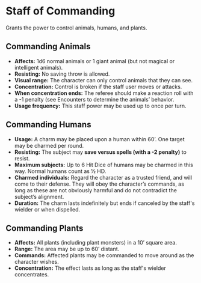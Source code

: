 # Staff of Commanding

Grants the power to control animals, humans, and plants.

## Commanding Animals

- **Affects:** 1d6 normal animals or 1 giant animal (but not magical or intelligent animals).
- **Resisting:** No saving throw is allowed.
- **Visual range:** The character can only control animals that they can see.
- **Concentration:** Control is broken if the staff user moves or attacks.
- **When concentration ends:** The referee should make a reaction roll with a -1 penalty (see Encounters to determine the animals’ behavior.
- **Usage frequency:** This staff power may be used up to once per turn.

## Commanding Humans

- **Usage:** A charm may be placed upon a human within 60’. One target may be charmed per round.
- **Resisting:** The subject may **save versus spells (with a -2 penalty)** to resist.
- **Maximum subjects:** Up to 6 Hit Dice of humans may be charmed in this way. Normal humans count as ½ HD.
- **Charmed individuals:** Regard the character as a trusted friend, and will come to their defense. They will obey the character’s commands, as long as these are not obviously harmful and do not contradict the subject’s alignment.
- **Duration:** The charm lasts indefinitely but ends if canceled by the staff's wielder or when dispelled.

## Commanding Plants

- **Affects:** All plants (including plant monsters) in a 10’ square area.
- **Range:** The area may be up to 60’ distant.
- **Commands:** Affected plants may be commanded to move around as the character wishes.
- **Concentration:** The effect lasts as long as the staff's wielder concentrates.